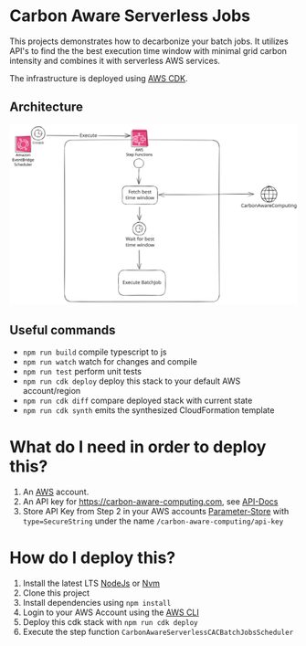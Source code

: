 # Carbon Aware Serverless Jobs

This projects demonstrates how to decarbonize your batch jobs.
It utilizes API's to find the the best execution time window with minimal grid carbon intensity and combines it with serverless AWS services.

The infrastructure is deployed using [AWS CDK](https://aws.amazon.com/cdk/).

## Architecture

![architecturecarbonawareserverless](images/architecturecarbonawareserverless.svg)

## Useful commands

- `npm run build` compile typescript to js
- `npm run watch` watch for changes and compile
- `npm run test` perform unit tests
- `npm run cdk deploy` deploy this stack to your default AWS account/region
- `npm run cdk diff` compare deployed stack with current state
- `npm run cdk synth` emits the synthesized CloudFormation template

# What do I need in order to deploy this?

1. An [AWS](https://aws.amazon.com/account/) account.
2. An API key for https://carbon-aware-computing.com, see [API-Docs](https://forecast.carbon-aware-computing.com/swagger/UI)
3. Store API Key from Step 2 in your AWS accounts [Parameter-Store](https://eu-central-1.console.aws.amazon.com/systems-manager/parameters) with `type=SecureString` under the name `/carbon-aware-computing/api-key`

# How do I deploy this?

1. Install the latest LTS [NodeJs](https://nodejs.org/en) or [Nvm](https://github.com/nvm-sh/nvm)
2. Clone this project
3. Install dependencies using `npm install`
4. Login to your AWS Account using the [AWS CLI](https://aws.amazon.com/cli/)
5. Deploy this cdk stack with `npm run cdk deploy`
6. Execute the step function `CarbonAwareServerlessCACBatchJobsScheduler`
